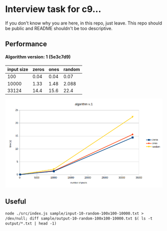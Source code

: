 # Interview task for c9...
If you don't know why you are here, in this repo, just leave. This repo should be public and README shouldn't be too descriptive.



## Performance

#### Algorithm version: 1 (5e3c7d9)
| input size  | zeros | ones | random |
|-------------|-------|----- |--------|
| 100         | 0.04  | 0.04 | 0.07   |
| 10000       | 1.33  | 1.48 | 2.088  |
| 33124       | 14.4  | 15.6 | 22.4   |


![alt text](./readme-img/performance-v1.png "algorithm version: 1")


## Useful

```
node ./src/index.js sample/input-10-random-100x100-10000.txt > /dev/null; diff sample/output-10-random-100x100-10000.txt $( ls -t output/*.txt | head -1)
```